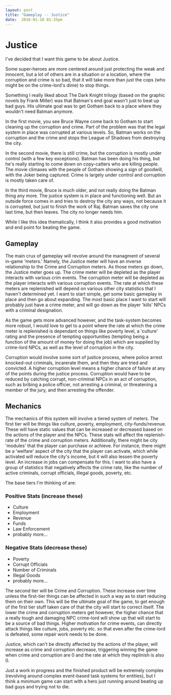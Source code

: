 ```yaml
---
layout: post
title: "Gameplay -- Justice"
date:  2016-01-18 01:35pm
---
```


# Justice

I've decided that I want this game to be about Justice.

Some super-heroes are more centered around just protecting the weak and innocent, but a lot of others are in a situation or a location, where the corruption and crime is so bad, that it will take more than just the cops (who might be on the crime-lord's dime) to stop things.

Something I really liked about The Dark Knight trilogy (based on the graphic novels by Frank Miller) was that Batman's end goal wasn't just to beat up bad guys. His ultimate goal was to get Gotham back to a place where they wouldn't need Batman anymore. 

In the first movie, you see Bruce Wayne come back to Gotham to start cleaning up the corruption and crime. Part of the problem was that the legal system in place was corrupted at various levels. So, Batman works on the corruption and the crime and stops the League of Shadows from destroying the city. 

In the second movie, there is still crime, but the corruption is mostly under control (with a few key exceptions). Batman has been doing his thing, but he's really starting to come down on copy-catters who are killing people. The movie climaxes with the people of Gotham showing a sign of goodwill, with the Joker being captured. Crime is largely under control and corruption is mostly taken care of.

In the third movie, Bruce is much older, and not really doing the Batman thing any more. The justice system is in place and functioning well. But an outside force comes in and tries to destroy the city any ways, not because it is corrupted, but just to finish the work of Raj. Batman saves the city one last time, but then leaves. The city no longer needs him.

While I like this idea thematically, I think it also provides a good motivation and end point for beating the game.

## Gameplay

The main crux of gameplay will revolve around the managment of several in-game 'meters.' Namely, the Justice meter will have an inverse relationship to the Crime and Corruption meters. As those meters go down, the Justice meter goes up. The crime meter will be depleted as the player interacts with various crim events. The corruption meter will be depleted as the player interacts with various corruption events. The rate at which these meters are replenished will depend on various other city statistics that I haven't determined yet. I want to start simple, get some basic gameplay in place and then go about expanding. The most basic place I want to start will probably just have a crime meter, and will go down as the player 'kills' NPCs with a criminal designation.

As the game gets more advanced however, and the task-system becomes more robust, I would love to get to a point where the rate at which the crime meter is replenished is dependant on things like poverty level, a 'culture' rating and the presence of tempting opportunities (tempting being a function of the amount of money for doing the job) which are supplied by crime-lord NPCs, as well as the level of corruption in the city.

Corruption would involve some sort of justice process, where police arrest knocked-out criminals, incarerate them, and then they are tried and convicted. A higher corruption level means a higher chance of failure at any of the points during the justice process. Corruption would have to be reduced by catching corrupt, non-criminal NPCs in an act of corruption, such as bribing a police officer, not arresting a criminal, or threatening a member of the jury, and then arresting the offender.

## Mechanics

The mechanics of this system will involve a tiered system of meters. The first tier will be things like culture, poverty, employment, city-funds/revenue. These will have static values that can be increased or decreased based on the actions of the player and the NPCs. These stats will affect the replenish-rate of the crime and corruption meters. Additionally, there might be city 'modules' that the player can purchase or achieve. For instance, there might be a 'welfare' aspect of the city that the player can activate, which while activated will reduce the city's income, but it will also lessen the poverty level. An increase in jobs can compensate for this. I want to also have a group of statistics that negatively affects the crime rate, like the number of active criminals, corrupt officials, illegal goods, poverty, etc.

The base tiers I'm thinking of are:

### Positive Stats (increase these)

- Culture
- Employment
- Revenue
- Funds
- Law Enforcement
- probably more... 

### Negative Stats (decrease these)

- Poverty
- Corrupt Officials
- Number of Criminals
- Illegal Goods
- probably more...

The second tier will be Crime and Corruption. These increase over time unless the first-tier things can be affected in such a way as to start reducing them on their own. This will be the ultimate goal of the game, to get enough of the first tier stuff taken care of that the city will start to correct itself. The lower the crime and corruption meters get however, the higher chance that a really tough and damaging NPC crime-lord will show up that will start to be a source of bad things. Higher motivation for crime events, can directly attack things like culture, jobs, poverty etc. so that even after the crime-lord is defeated, some repair work needs to be done.

Justice, which can't be directly affected by the actions of the player, will increase as crime and corruption decrease, triggering winning the game when crime and corruption are 0 and the rate at which they replinish is also 0.

Just a work in progress and the finished product will be extremely complex (revolving around complex event-based task systems for entities), but I think a minimum game can start with a hero just running around beating up bad guys and trying not to die.
